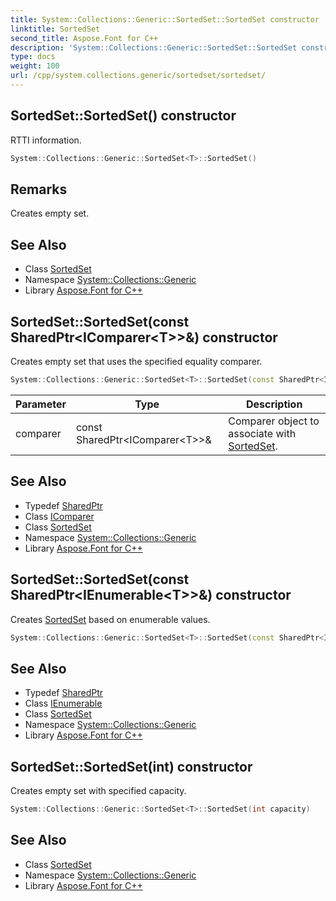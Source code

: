 ```yaml
---
title: System::Collections::Generic::SortedSet::SortedSet constructor
linktitle: SortedSet
second_title: Aspose.Font for C++
description: 'System::Collections::Generic::SortedSet::SortedSet constructor. RTTI information in C++.'
type: docs
weight: 100
url: /cpp/system.collections.generic/sortedset/sortedset/
---
```

## SortedSet::SortedSet() constructor


RTTI information.

```cpp
System::Collections::Generic::SortedSet<T>::SortedSet()
```

## Remarks


Creates empty set. 
## See Also

* Class [SortedSet](../)
* Namespace [System::Collections::Generic](../../)
* Library [Aspose.Font for C++](../../../)
## SortedSet::SortedSet(const SharedPtr\<IComparer\<T\>\>\&) constructor


Creates empty set that uses the specified equality comparer.

```cpp
System::Collections::Generic::SortedSet<T>::SortedSet(const SharedPtr<IComparer<T>> &comparer)
```


| Parameter | Type | Description |
| --- | --- | --- |
| comparer | const SharedPtr\<IComparer\<T\>\>\& | Comparer object to associate with [SortedSet](../). |

## See Also

* Typedef [SharedPtr](../../../system/sharedptr/)
* Class [IComparer](../../icomparer/)
* Class [SortedSet](../)
* Namespace [System::Collections::Generic](../../)
* Library [Aspose.Font for C++](../../../)
## SortedSet::SortedSet(const SharedPtr\<IEnumerable\<T\>\>\&) constructor


Creates [SortedSet](../) based on enumerable values.

```cpp
System::Collections::Generic::SortedSet<T>::SortedSet(const SharedPtr<IEnumerable<T>> &items)
```

## See Also

* Typedef [SharedPtr](../../../system/sharedptr/)
* Class [IEnumerable](../../ienumerable/)
* Class [SortedSet](../)
* Namespace [System::Collections::Generic](../../)
* Library [Aspose.Font for C++](../../../)
## SortedSet::SortedSet(int) constructor


Creates empty set with specified capacity.

```cpp
System::Collections::Generic::SortedSet<T>::SortedSet(int capacity)
```

## See Also

* Class [SortedSet](../)
* Namespace [System::Collections::Generic](../../)
* Library [Aspose.Font for C++](../../../)
